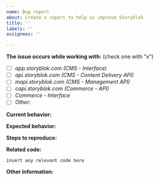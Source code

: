 ```yaml
---
name: Bug report
about: Create a report to help us improve Storyblok
title: ''
labels: ''
assignees: ''

---
```


**The issue occurs while working with:** (check one with "x")   
- [ ] *app.storyblok.com (CMS - Interface)*   
- [ ] *api.storyblok.com (CMS - Content Delivery API)*
- [ ] *mapi.storyblok.com (CMS - Management API)*
- [ ] *capi.storyblok.com (Commerce - API)*     
- [ ] *Commerce - Interface*   
- [ ] *Other:* <!-- => If you've got an issue with on of our boilerplates or themes - please create an issue in the specific repo -->

**Current behavior:**
<!-- Describe how the bug manifests. -->

**Expected behavior:**
<!-- Describe what the behavior would be without the bug. -->

**Steps to reproduce:**
<!-- If you are able to illustrate the bug or feature request with an example, please provide steps to reproduce and if possible also a demo.-->

**Related code:**

```
insert any relevant code here
```

**Other information:**
<!-- List any other information that is relevant to your issue. Stack traces, related issues, suggestions on how to fix, Stack Overflow links, forum links, etc. -->
